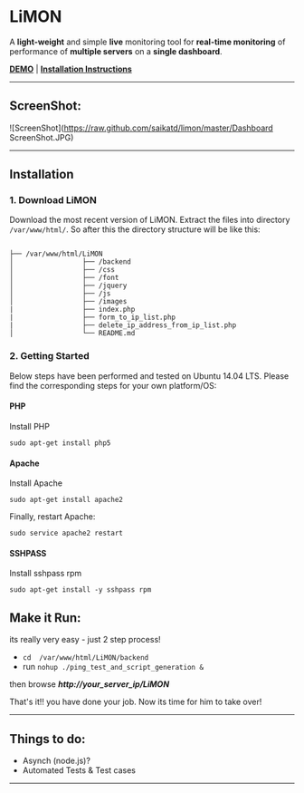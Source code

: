 # LiMON #


A **light-weight** and simple **live** monitoring tool for **real-time monitoring** of performance of **multiple servers** on a **single dashboard**.


[**DEMO**](https://live-server-monitor.herokuapp.com/) | [**Installation Instructions**](##Installation) 

------

## ScreenShot: ##

![ScreenShot](https://raw.github.com/saikatd/limon/master/Dashboard ScreenShot.JPG)

-------

## Installation

### 1. Download LiMON
Download the most recent version of LiMON. Extract the files into directory ``` /var/www/html/ ```. So after this the directory structure will be like this:
```

├── /var/www/html/LiMON
│                 ├── /backend
│                 ├── /css
│                 ├── /font
│                 ├── /jquery
│                 ├── /js
│                 ├── /images
|                 ├── index.php
|                 ├── form_to_ip_list.php
|                 ├── delete_ip_address_from_ip_list.php
│                 └── README.md 

```
### 2. Getting Started  
Below steps have been performed and tested on Ubuntu 14.04 LTS. Please find the corresponding steps for your own platform/OS:


#### PHP
Install PHP
```
sudo apt-get install php5
```

#### Apache
Install Apache
```
sudo apt-get install apache2
```
Finally, restart Apache:
```
sudo service apache2 restart
```

#### SSHPASS
Install sshpass rpm
```
sudo apt-get install -y sshpass rpm
```

## Make it Run: ##

its really very easy - just 2 step process!

 - ``` cd  /var/www/html/LiMON/backend ``` 
 - run ``` nohup ./ping_test_and_script_generation & ```


then browse ***http://your_server_ip/LiMON***

That's it!! you have done your job. Now its time for him to take over!

---------

## Things to do: ##

- Asynch (node.js)?
- Automated Tests & Test cases

---------